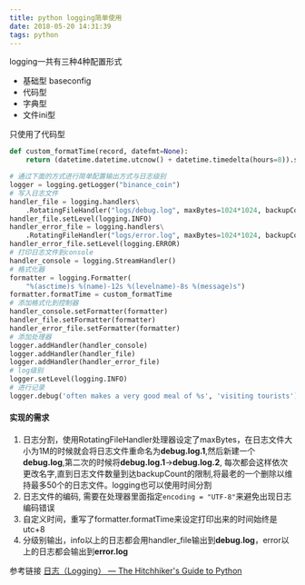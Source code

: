 ```yaml
---
title: python logging简单使用
date: 2018-05-20 14:31:39
tags: python
---
```


logging一共有三种4种配置形式
- 基础型 baseconfig
- 代码型
- 字典型
- 文件ini型

只使用了代码型
```python
def custom_formatTime(record, datefmt=None):
    return (datetime.datetime.utcnow() + datetime.timedelta(hours=8)).strftime(u"%Y-%m-%d %H:%M:%S")

# 通过下面的方式进行简单配置输出方式与日志级别
logger = logging.getLogger("binance_coin")
# 写入日志文件
handler_file = logging.handlers\
    .RotatingFileHandler("logs/debug.log", maxBytes=1024*1024, backupCount = 50,encoding = "UTF-8")#FileHandler("test.log")
handler_file.setLevel(logging.INFO)
handler_error_file = logging.handlers\
    .RotatingFileHandler("logs/error.log", maxBytes=1024*1024, backupCount = 10,encoding = "UTF-8")#FileHandler("test.log")
handler_error_file.setLevel(logging.ERROR)
# 打印日志文件到console
handler_console = logging.StreamHandler()
# 格式化器
formatter = logging.Formatter(
    "%(asctime)s %(name)-12s %(levelname)-8s %(message)s")
formatter.formatTime = custom_formatTime
# 添加格式化到控制器
handler_console.setFormatter(formatter)
handler_file.setFormatter(formatter)
handler_error_file.setFormatter(formatter)
# 添加处理器
logger.addHandler(handler_console)
logger.addHandler(handler_file)
logger.addHandler(handler_error_file)
# log级别
logger.setLevel(logging.INFO)
# 进行记录
logger.debug('often makes a very good meal of %s', 'visiting tourists')
```
#### 实现的需求
1. 日志分割，使用RotatingFileHandler处理器设定了maxBytes，在日志文件大小为1M的时候就会将日志文件重命名为**debug.log.1**,然后新建一个**debug.log**,第二次的时候将**debug.log.1**->**debug.log.2**, 每次都会这样依次更改名字,直到日志文件数量到达backupCount的限制,将最老的一个删除以维持最多50个的日志文件。logging也可以使用时间分割
2. 日志文件的编码, 需要在处理器里面指定`encoding = "UTF-8"`来避免出现日志编码错误
3. 自定义时间，重写了formatter.formatTime来设定打印出来的时间始终是utc+8
4. 分级别输出，info以上的日志都会用handler_file输出到**debug.log**，error以上的日志都会输出到**error.log**

参考链接 [日志（Logging） — The Hitchhiker's Guide to Python](http://pythonguidecn.readthedocs.io/zh/latest/writing/logging.html)